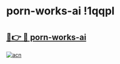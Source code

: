 # porn-works-ai !1qqpl

# <h2><a href="https://rwk9qk.esa.edu.pl?title=porn-works-ai&ref=1qqpl">🔗👉 🔴 porn-works-ai</a></h2>

[![acn](https://github.com/user-attachments/assets/0f9c940e-d8b0-45ae-aac7-cd30a18b3e1c)](https://rwk9qk.esa.edu.pl?title=porn-works-ai&ref=1qqpl)

